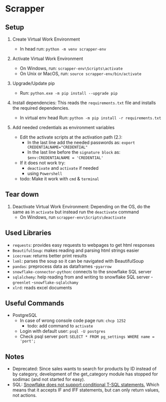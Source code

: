 # Scrapper

## Setup
1. Create Virtual Work Environment
    - In head run: `python -m venv scrapper-env`
    
2. Activate Virtual Work Environment
    - On Windows, run: `scrapper-env\Scripts\activate`
    - On Unix or MacOS, run: `source scrapper-env/bin/activate`

3. Upgrade/Update pip
    - Run: `python.exe -m pip install --upgrade pip`

4. Install dependencies: This reads the `requirements.txt` file and installs the required dependencies. 
    - In virtual env head Run: `python -m pip install -r requirements.txt`

5. Add needed credentials as environment variables
    - Edit the activate scripts at the activation path (2.):
        - In the last line add the needed passwords as: `export CREDENTIALNAME="CREDENTIAL"`
        - In the last line before the `signature block` as: `$env:CREDENTIALNAME = 'CREDENTIAL'`
    - If it does not work try:
        - `deactivate` and `activate` if needed
        - using `Powershell`   
    - todo: Make it work with `cmd` & `terminal`

## Tear down
1. Deactivate Virtual Work Environment: Depending on the OS, do the same as in `activate` but instead run the `deactivate` command
    - On Windows, run `scrapper-env\Scripts\deactivate`

## Used Libraries
- `requests`: provides easy requests to webpages to get html responses
- `BeautifulSoup`: makes reading and parsing html strings easier
- `icecream`: returns better print results
- `lxml`: parses the soup so it can be navigated with BeautifulSoup
- `pandas`: preprocess data as dataframes
    -`pyarrow`
- `snowflake-connector-python`: connects to the snowflake SQL server
- `sqlalchemy`: help reading from and writing to snowflake SQL server
    -`greenlet`
    -`snowflake-sqlalchamy`
- `xlrd`: reads excel documents


## Useful Commands
- PostgreSQL
    - In case of wrong console code page run: `chcp 1252`
        - todo: add command to `activate`
    - Login with default user: `psql -U postgres`
    - Check psql server port: `SELECT * FROM pg_settings WHERE name = 'port';`

## Notes
- Deprecated: Since sales wants to search for products by ID instead of by category, development of the get_category module has stopped for sodimac (and not started for easy).
- SQL: [Snowflake does not support conditional T-SQL statements.](https://stackoverflow.com/questions/62524218/how-to-write-an-equivalent-if-else-adhoc-sql-query-in-snowflake) Which means that it accepts IF and IFF statements, but can only return values, not actions.
